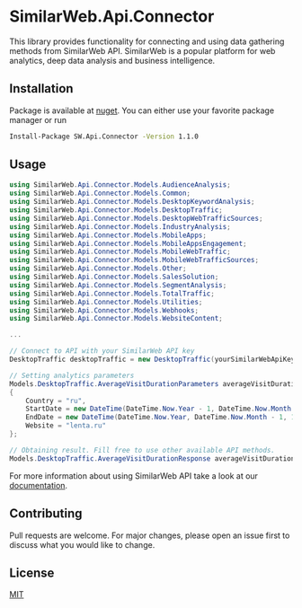 # SimilarWeb.Api.Connector
This library provides functionality for connecting and using data gathering methods from SimilarWeb API.
SimilarWeb is a popular platform for web analytics, deep data analysis and business intelligence.

## Installation
Package is available at [nuget](https://www.nuget.org/packages/SW.Api.Connector). You can either use your favorite package manager or run 

```bash
Install-Package SW.Api.Connector -Version 1.1.0
```

## Usage

```c#
using SimilarWeb.Api.Connector.Models.AudienceAnalysis;
using SimilarWeb.Api.Connector.Models.Common;
using SimilarWeb.Api.Connector.Models.DesktopKeywordAnalysis;
using SimilarWeb.Api.Connector.Models.DesktopTraffic;
using SimilarWeb.Api.Connector.Models.DesktopWebTrafficSources;
using SimilarWeb.Api.Connector.Models.IndustryAnalysis;
using SimilarWeb.Api.Connector.Models.MobileApps;
using SimilarWeb.Api.Connector.Models.MobileAppsEngagement;
using SimilarWeb.Api.Connector.Models.MobileWebTraffic;
using SimilarWeb.Api.Connector.Models.MobileWebTrafficSources;
using SimilarWeb.Api.Connector.Models.Other;
using SimilarWeb.Api.Connector.Models.SalesSolution;
using SimilarWeb.Api.Connector.Models.SegmentAnalysis;
using SimilarWeb.Api.Connector.Models.TotalTraffic;
using SimilarWeb.Api.Connector.Models.Utilities;
using SimilarWeb.Api.Connector.Models.Webhooks;
using SimilarWeb.Api.Connector.Models.WebsiteContent;

...

// Connect to API with your SimilarWeb API key
DesktopTraffic desktopTraffic = new DesktopTraffic(yourSimilarWebApiKey);

// Setting analytics parameters
Models.DesktopTraffic.AverageVisitDurationParameters averageVisitDurationParameters = new Models.DesktopTraffic.AverageVisitDurationParameters
{
    Country = "ru",
    StartDate = new DateTime(DateTime.Now.Year - 1, DateTime.Now.Month - 1, 1),
    EndDate = new DateTime(DateTime.Now.Year, DateTime.Now.Month - 1, 1),
    Website = "lenta.ru"
};

// Obtaining result. Fill free to use other available API methods.
Models.DesktopTraffic.AverageVisitDurationResponse averageVisitDurationResponse = desktopTraffic.GetAverageVisitDuration(averageVisitDurationParameters);

```

For more information about using SimilarWeb API take a look at our [documentation](https://documenter.getpostman.com/view/5388671/RzfcNs8W).

## Contributing
Pull requests are welcome. For major changes, please open an issue first to discuss what you would like to change.

## License
[MIT](https://choosealicense.com/licenses/mit/)

